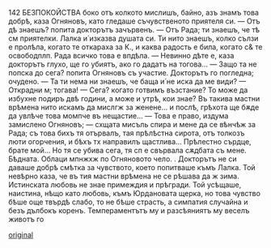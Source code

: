 ﻿142
БЕЗПОКОЙСТВА
боко отъ колкото мислишъ, байно, азъ знамъ това добрѣ, каза Огняновъ, като гледаше съчувственото приятеля си.
— Отъ дѣ знаешъ? попита докторътъ зачървенъ.
— Отъ Рада; ти знаешъ, че тѣ см приятелки. Лалка и́ изказва душата си. Ти нито знаешъ, колко сълзи е пролѣла, когато те откараха за К., и каква радость е била, когато с& те освободплп. Рада всичко това е впдѣла.
— Невинно дѣте е, каза докторътъ глухо, ще го убиятъ, ако го дадатъ на тогова...
— Защо та не попска до сега? попита Огняновъ съ участие.
Докторътъ го погледна; очудено.
— Та ти нема ни знаешъ, че баща и́ не иска да ме види?
— Открадни м; тогава!
— Сега? когато готвимъ възстание? То може да избухне подиръ двѣ години, а може и утрѣ, кои знае? Въ такива мастни врѣмена нито искамъ да мислгж за женене... и послѣ, грѣхота ще бѫде да увлѣче това момпче въ нещастие...
— Това е право, издума замислено Огняновъ; — схщата мисъль спира и мене да се вѣнчѣж за Рада; съ това бихъ тя отървалъ, тая прѣлѣстна сирота, отъ толкозъ люти огорчения, и бѣхъ тх направилъ щастлива... Прѣлестно сърдце, брате мой... Но тя се убива сега, тя сп е свървала сѫдбата съ мене. Бѣдната.
Облаци мпнжхж по Огняновото чело. .
Докторътъ не си даваше добрѣ смѣтка за чувството, което попитваше къмъ Лалка. Той невѣрно каза, че въ тия мастни врѣмена не се рѣшава да ж зима. Истинската любовь не знае примеждия и прѣгради. Той усѣщаше, наистина, нѣщо като любовь, къмъ Юрдановата щерка, но това чувство бѣше още твърдѣ слабо, то не бѣше страсть, а симпатия случайна и безъ дълбокъ коренъ. Темпераментътъ му и разсѣяниятъ му веселъ животъ го

[original](images/161.jpg)